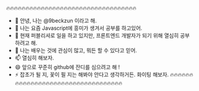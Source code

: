 🔥🔥🔥🔥🔥🔥🔥🔥🔥🔥🔥🔥🔥🔥🔥🔥🔥🔥🔥🔥🔥🔥🔥🔥🔥🔥🔥🔥🔥🔥🔥🔥🔥🔥
- 👋 안녕, 나는 @9beckzun 이라고 해.
- 👀 나는 요즘 Javascript에 흥미가 생겨서 공부를 하고있어.
- 🌱 현재 퍼블리셔로 일을 하고 있지만, 프론트엔드 개발자가 되기 위해 열심히 공부하려고 해.
- 💞️ 나는 배우는 것에 관심이 많고, 뭐든 할 수 있다고 믿어.
- 📫 열심히 해보자.
- 😄 앞으로 꾸준히 github에 잔디를 심으려고 해 !
- ⚡ 잡초가 될 지, 꽃이 필 지는 해봐야 안다고 생각하거든. 화이팅 해보자.
🔥🔥🔥🔥🔥🔥🔥🔥🔥🔥🔥🔥🔥🔥🔥🔥🔥🔥🔥🔥🔥🔥🔥🔥🔥🔥🔥🔥🔥🔥🔥🔥🔥🔥

